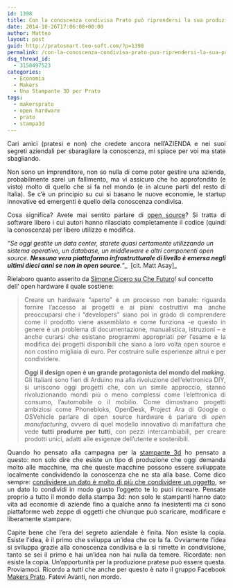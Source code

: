 ```yaml
---
id: 1398
title: Con la conoscenza condivisa Prato può riprendersi la sua produzione
date: 2014-10-26T17:06:08+00:00
author: Matteo
layout: post
guid: http://pratosmart.teo-soft.com/?p=1398
permalink: /con-la-conoscenza-condivisa-prato-puo-riprendersi-la-sua-produzione/
dsq_thread_id:
  - 3158497523
categories:
  - Economia
  - Makers
  - Una Stampante 3D per Prato
tags:
  - makersprato
  - open hardware
  - prato
  - stampa3d
---
```

<p style="text-align: justify;">
  Cari amici (pratesi e non) che credete ancora nell&#8217;AZIENDA e nei suoi segreti aziendali per sbaragliare la conoscenza, mi spiace per voi ma state sbagliando.
</p>

<p style="text-align: justify;">
  Non sono un imprenditore, non so nulla di come poter gestire una azienda, probabilmente sarei un fallimento, ma vi assicuro che ho approfondito (e visto) molto di quello che si fa nel mondo (e in alcune parti del resto di Italia). Se c&#8217;è un principio su cui si basano le nuove economie, le startup innovative ed emergenti è quello della conoscenza condivisa.
</p>

<p style="text-align: justify;">
  Cosa significa? Avete mai sentito parlare di <a href="http://it.wikipedia.org/wiki/Open_source" target="_blank">open source</a>? Si tratta di software libero i cui autori hanno rilasciato completamente il codice (quindi la conoscenza) per libero utilizzo e modifica.
</p>

_“Se oggi gestite un data center, starete quasi certamente utilizzando un sistema operativo, un database, un middleware e altri componenti open source. **Nessuna vera piattaforma infrastrutturale di livello è emersa negli ultimi dieci anni se non in open source**.”__  [cit. Matt Asay]_

Rielaboro quanto asserito da <a href="http://www.chefuturo.it/2014/09/cose-lopen-hardware-summit-e-perche-e-cosi-importante-per-la-cultura-open-source-in-italia/" target="_blank">Simone Cicero su Che Futuro</a>! sul concetto dell&#8217; open hardware il quale sostiene:

> <p style="text-align: justify;">
>   Creare un hardware “aperto” è un processo non banale: riguarda fornire l’accesso ai progetti e ai piani costruttivi ma anche preoccuparsi che i “developers” siano poi in grado di comprendere come il prodotto viene assemblato e come funziona -e questo in genere è un problema di documentazione, manualistica, istruzioni – e anche curarsi che esistano programmi appropriati per l’esame e la modifica dei progetti disponibili che siano a loro volta open source e non costino migliaia di euro. Per costruire sulle esperienze altrui e per condividere.
> </p>
> 
> <p style="text-align: justify;">
>   <strong>Oggi il design open è un grande protagonista del mondo del <i>making.</i></strong> Gli Italiani sono fieri di Arduino ma alla rivoluzione dell’elettronica DIY, si uniscono oggi progetti che, con un simile approccio, stanno rivoluzionando mondi più o meno complessi come l’elettronica di consumo, l’automobile o il mobilio. Come dimostrano progetti ambiziosi come Phonebloks, OpenDesk, Project Ara di Google o OSVehicle parlare di open source hardware è parlare di <i>open manufacturing</i>, ovvero di quel modello innovativo di manifattura che vede <b>tutti produrre per tutti</b>, con pezzi intercambiabili, per creare prodotti unici, adatti alle esigenze dell’utente e sostenibili.
> </p>

<p style="text-align: justify;">
  Quando ho pensato alla campagna per la <a title="Una stampante 3d per Prato" href="http://pratosmart.teo-soft.com/una-stampante-3d-per-prato/" target="_blank">stampante 3d</a> ho pensato a questo: non solo dire che esiste un tipo di produzione che oggi demanda molto alle macchine, ma che queste macchine possono essere sviluppate localmente condividendo la conoscenza che ne sta alla base. Come dico sempre: <a title="Dalla condivisione degli oggetti alla condivisione dei dati" href="http://pratosmart.teo-soft.com/dalla-condivisione-degli-oggetti-alla-condivisione-dei-dati/" target="_blank">condividere un dato è molto di più che condividere un oggetto</a>, se un dato lo condividi in modo giusto l&#8217;oggetto te lo puoi ricreare. Pensate proprio a tutto il mondo della stampa 3d: non solo le stampanti hanno dato vita ad economie di aziende fino a qualche anno fa inesistenti ma ci sono piattaforme web zeppe di oggetti che chiunque può scaricare, modificare e liberamente stampare.
</p>

<p style="text-align: justify;">
  Capite bene che l&#8217;era del segreto aziendale è finita. Non esiste la copia. Esiste l&#8217;idea, è il primo che sviluppa un&#8217;idea che ce la fa. Ovviamente l&#8217;idea si sviluppa grazie alla conoscenza condivisa e la si rimette in condivisione, tanto se sei il primo e hai un&#8217;idea non hai nulla da temere. Ricordate: non esiste la copia. Un&#8217;opportunità per la produzione pratese può essere questa. Proviamoci. Ricordo a tutti che anche per questo è nato il gruppo Facebook <a href="https://www.facebook.com/groups/660886324030417/" target="_blank">Makers Prato</a>. Fatevi Avanti, non mordo.
</p>

&nbsp;